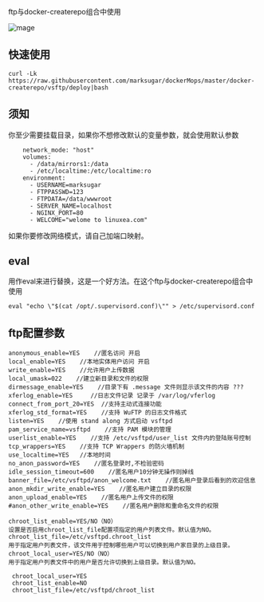 
ftp与docker-createrepo组合中使用

![mage](https://raw.githubusercontent.com/marksugar/dockerMops/master/docker-createrepo/vsftp/img/20181231-2.png)
## 快速使用
```
curl -Lk https://raw.githubusercontent.com/marksugar/dockerMops/master/docker-createrepo/vsftp/deploy|bash
```
## 须知
你至少需要挂载目录，如果你不想修改默认的变量参数，就会使用默认参数
```
    network_mode: "host"
    volumes:
      - /data/mirrors1:/data
      - /etc/localtime:/etc/localtime:ro
    environment:
      - USERNAME=marksugar
      - FTPPASSWD=123
      - FTPDATA=/data/wwwroot
      - SERVER_NAME=localhost
      - NGINX_PORT=80
      - WELCOME="welome to linuxea.com"
```
如果你要修改网络模式，请自己加端口映射。
## eval
用作eval来进行替换，这是一个好方法。在这个ftp与docker-createrepo组合中使用
```
eval "echo \"$(cat /opt/.supervisord.conf)\"" > /etc/supervisord.conf
```

## ftp配置参数
```
anonymous_enable=YES    //匿名访问 开启
local_enable=YES    //本地实体用户访问 开启
write_enable=YES    //允许用户上传数据
local_umask=022    //建立新目录和文件的权限
dirmessage_enable=YES    //目录下有 .message 文件则显示该文件的内容 ???
xferlog_enable=YES     //日志文件记录 记录于 /var/log/vferlog
connect_from_port_20=YES  //支持主动式连接功能
xferlog_std_format=YES    //支持 WuFTP 的日志文件格式
listen=YES    //使用 stand along 方式启动 vsftpd
pam_service_name=vsftpd    //支持 PAM 模块的管理
userlist_enable=YES    //支持 /etc/vsftpd/user_list 文件内的登陆账号控制
tcp_wrappers=YES    //支持 TCP Wrappers 的防火墙机制
use_localtime=YES   //本地时间
no_anon_password=YES    //匿名登录时,不检验密码
idle_session_timeout=600    //匿名用户10分钟无操作则掉线
banner_file=/etc/vsftpd/anon_welcome.txt    //匿名用户登录后看到的欢迎信息
anon_mkdir_write_enable=YES    //匿名用户建立目录的权限
anon_upload_enable=YES    //匿名用户上传文件的权限
#anon_other_write_enable=YES    //匿名用户删除和重命名文件的权限
```

```
chroot_list_enable=YES/NO（NO）
设置是否启用chroot_list_file配置项指定的用户列表文件。默认值为NO。
chroot_list_file=/etc/vsftpd.chroot_list
用于指定用户列表文件，该文件用于控制哪些用户可以切换到用户家目录的上级目录。
chroot_local_user=YES/NO（NO）
用于指定用户列表文件中的用户是否允许切换到上级目录。默认值为NO。
```

```
 chroot_local_user=YES
 chroot_list_enable=NO
 chroot_list_file=/etc/vsftpd/chroot_list
```          
